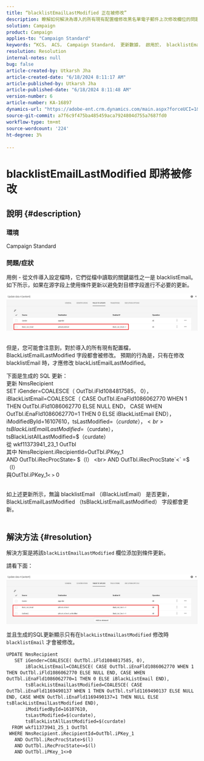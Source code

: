 ```yaml
---
title: “blacklistEmailLastModified 正在被修改”
description: 瞭解如何解決為導入的所有現有配置檔修改黑名單電子郵件上次修改欄位的問題。”
solution: Campaign
product: Campaign
applies-to: "Campaign Standard"
keywords: “KCS， ACS， Campaign Standard， 更新數據， 啟用於， blacklistEmail， blackListEmailLastModified ”
resolution: Resolution
internal-notes: null
bug: false
article-created-by: Utkarsh Jha
article-created-date: "6/18/2024 8:11:17 AM"
article-published-by: Utkarsh Jha
article-published-date: "6/18/2024 8:11:48 AM"
version-number: 6
article-number: KA-16897
dynamics-url: "https://adobe-ent.crm.dynamics.com/main.aspx?forceUCI=1&pagetype=entityrecord&etn=knowledgearticle&id=7f885d55-4a2d-ef11-840b-6045bd06eea5"
source-git-commit: a7f6c9f475ba485459aca7924804d755a7687fd0
workflow-type: tm+mt
source-wordcount: '224'
ht-degree: 3%

---
```


# blacklistEmailLastModified 即將被修改

## 說明 {#description}


### <b>環境</b>

Campaign Standard



### <b>問題/症狀</b>

用例 - 從文件導入設定檔時，它們從檔中讀取的關鍵屬性之一是 blacklistEmail。 如下所示，如果在源字段上使用條件更新以避免對目標字段進行不必要的更新。



![](assets/___82885d55-4a2d-ef11-840b-6045bd06eea5___.jpeg)


<br>但是，您可能會注意到，對於導入的所有現有配置檔，BlackListEmailLastModified 字段都會被修改。 預期的行為是，只有在修改 blacklistEmail 時，才應修改 blackListEmailLastModified。

下面是生成的 SQL 更新：
<br>更新 NmsRecipient
<br> SET iGender=COALESCE（ OutTbl.iFld1084817585， 0），
<br> iBlackListEmail=COALESCE（ CASE OutTbl.iEnaFld1086062770 WHEN 1 THEN OutTbl.iFld1086062770 ELSE NULL END， CASE WHEN OutTbl.iEnaFld1086062770=1 THEN 0 ELSE iBlackListEmail END），
<br> iModifiedById=16107610，tsLastModified=$（curdate），
<br> tsBlackListEmailLastModified=$（curdate），
<br> tsBlackListAllLastModified=$（curdate）
<br>從 wkf11373941_23_1 OutTbl
<br>其中 NmsRecipient.iRecipientId=OutTbl.iPKey_1
<br> AND OutTbl.iRecProcState`>` $（l）
<br> AND OutTbl.iRecProcState`<` =$（l）
<br>與OutTbl.iPKey_1`<` `>` 0


<br>如上述更新所示，無論 blacklistEmail （iBlackListEmail） 是否更新，BlackListEmailLastModified （tsBlackListEmailLastModified） 字段都會更新。<br> 

## 解決方法 {#resolution}


解決方案是將該`blackListEmailLastModified` 欄位添加到條件更新。

請看下面：

![](assets/46d6b7ee-ab97-eb11-b1ac-002248093c2a.png)

並且生成的SQL更新顯示只有在`blackListEmailLastModified` 修改時`blacklistEmail` 才會被修改。




```
UPDATE NmsRecipient 
   SET iGender=COALESCE( OutTbl.iFld1084817585, 0),
       iBlackListEmail=COALESCE( CASE OutTbl.iEnaFld1086062770 WHEN 1 THEN OutTbl.iFld1086062770 ELSE NULL END, CASE WHEN OutTbl.iEnaFld1086062770=1 THEN 0 ELSE iBlackListEmail END),
       tsBlackListEmailLastModified=COALESCE( CASE OutTbl.iEnaFld1169490137 WHEN 1 THEN OutTbl.tsFld1169490137 ELSE NULL END, CASE WHEN OutTbl.iEnaFld1169490137=1 THEN NULL ELSE tsBlackListEmailLastModified END),
       iModifiedById=16107610,
       tsLastModified=$(curdate),
       tsBlackListAllLastModified=$(curdate) 
  FROM wkf11373941_25_1 OutTbl 
 WHERE NmsRecipient.iRecipientId=OutTbl.iPKey_1 
   AND OutTbl.iRecProcState>$(l) 
   AND OutTbl.iRecProcState<=$(l) 
   AND OutTbl.iPKey_1<>0
```



